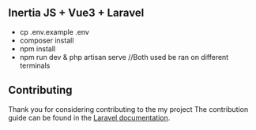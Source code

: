 ## Inertia JS + Vue3 + Laravel

- cp .env.example .env
- composer install
- npm install
- npm run dev & php artisan serve //Both used be ran on different terminals

## Contributing

Thank you for considering contributing to the my project The contribution guide can be found in the [Laravel documentation](https://laravel.com/docs/contributions).
